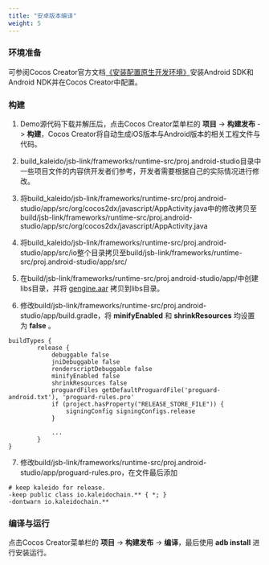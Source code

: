 ```yaml
---
title: "安卓版本编译"
weight: 5
---
```


### 环境准备

可参阅Cocos Creator官方文档<a href="https://docs.cocos.com/creator/2.1/manual/zh/publish/setup-native-development.html" target="_blank">《安装配置原生开发环境》</a>安装Android SDK和Android NDK并在Cocos Creator中配置。

### 构建

1. Demo源代码下载并解压后，点击Cocos Creator菜单栏的 <b>项目</b> -> <b>构建发布</b> -> <b>构建</b>，Cocos Creator将自动生成iOS版本与Android版本的相关工程文件与代码。

2. build_kaleido/jsb-link/frameworks/runtime-src/proj.android-studio目录中一些项目文件的内容供开发者们参考，开发者需要根据自己的实际情况进行修改。

3. 将build_kaleido/jsb-link/frameworks/runtime-src/proj.android-studio/app/src/org/cocos2dx/javascript/AppActivity.java中的修改拷贝至build/jsb-link/frameworks/runtime-src/proj.android-studio/app/src/org/cocos2dx/javascript/AppActivity.java

4. 将build_kaleido/jsb-link/frameworks/runtime-src/proj.android-studio/app/src/io整个目录拷贝至build/jsb-link/frameworks/runtime-src/proj.android-studio/app/src/

5. 在build/jsb-link/frameworks/runtime-src/proj.android-studio/app/中创建libs目录，并将 <a href="https://github.com/kaleidochain/doudizhu/raw/master/KaleidoDoudizhuDemo/build_kaleido/jsb-link/frameworks/runtime-src/proj.android-studio/app/libs/gengine.aar">gengine.aar</a> 拷贝到libs目录。

6. 修改build/jsb-link/frameworks/runtime-src/proj.android-studio/app/build.gradle，将 <b>minifyEnabled</b> 和 <b>shrinkResources</b> 均设置为 <b>false</b> 。
```
buildTypes {
        release {
            debuggable false
            jniDebuggable false
            renderscriptDebuggable false
            minifyEnabled false
            shrinkResources false
            proguardFiles getDefaultProguardFile('proguard-android.txt'), 'proguard-rules.pro'
            if (project.hasProperty("RELEASE_STORE_FILE")) {
                signingConfig signingConfigs.release
            }

            ...
        }
}
```

7. 修改build/jsb-link/frameworks/runtime-src/proj.android-studio/app/proguard-rules.pro，在文件最后添加
```
# keep kaleido for release.
-keep public class io.kaleidochain.** { *; }
-dontwarn io.kaleidochain.**
```

### 编译与运行

点击Cocos Creator菜单栏的 <b>项目</b> -> <b>构建发布</b> -> <b>编译</b>，最后使用 <b>adb install</b> 进行安装运行。